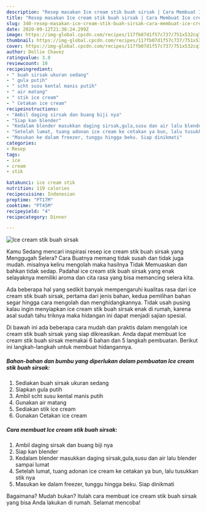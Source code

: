 ```yaml
---
description: "Resep masakan Ice cream stik buah sirsak | Cara Membuat Ice cream stik buah sirsak Yang Sempurna"
title: "Resep masakan Ice cream stik buah sirsak | Cara Membuat Ice cream stik buah sirsak Yang Sempurna"
slug: 340-resep-masakan-ice-cream-stik-buah-sirsak-cara-membuat-ice-cream-stik-buah-sirsak-yang-sempurna
date: 2020-09-12T21:38:24.299Z
image: https://img-global.cpcdn.com/recipes/117fb07d1f57c737/751x532cq70/ice-cream-stik-buah-sirsak-foto-resep-utama.jpg
thumbnail: https://img-global.cpcdn.com/recipes/117fb07d1f57c737/751x532cq70/ice-cream-stik-buah-sirsak-foto-resep-utama.jpg
cover: https://img-global.cpcdn.com/recipes/117fb07d1f57c737/751x532cq70/ice-cream-stik-buah-sirsak-foto-resep-utama.jpg
author: Dollie Chavez
ratingvalue: 3.8
reviewcount: 10
recipeingredient:
- " buah sirsak ukuran sedang"
- " gula putih"
- " scht susu kental manis putih"
- " air matang"
- " stik ice cream"
- " Cetakan ice cream"
recipeinstructions:
- "Ambil daging sirsak dan buang biji nya"
- "Siap kan blender"
- "Kedalam blender masukkan daging sirsak,gula,susu dan air lalu blender sampai lumat"
- "Setelah lumat, tuang adonan ice cream ke cetakan ya bun, lalu tusukkan stik nya"
- "Masukan ke dalam freezer, tunggu hingga beku. Siap dinikmati"
categories:
- Resep
tags:
- ice
- cream
- stik

katakunci: ice cream stik 
nutrition: 119 calories
recipecuisine: Indonesian
preptime: "PT17M"
cooktime: "PT45M"
recipeyield: "4"
recipecategory: Dinner

---
```



![Ice cream stik buah sirsak](https://img-global.cpcdn.com/recipes/117fb07d1f57c737/751x532cq70/ice-cream-stik-buah-sirsak-foto-resep-utama.jpg)

Kamu Sedang mencari inspirasi resep ice cream stik buah sirsak yang Menggugah Selera? Cara Buatnya memang tidak susah dan tidak juga mudah. misalnya keliru mengolah maka hasilnya Tidak Memuaskan dan bahkan tidak sedap. Padahal ice cream stik buah sirsak yang enak selayaknya memiliki aroma dan cita rasa yang bisa memancing selera kita.



Ada beberapa hal yang sedikit banyak mempengaruhi kualitas rasa dari ice cream stik buah sirsak, pertama dari jenis bahan, kedua pemilihan bahan segar hingga cara mengolah dan menghidangkannya. Tidak usah pusing kalau ingin menyiapkan ice cream stik buah sirsak enak di rumah, karena asal sudah tahu triknya maka hidangan ini dapat menjadi sajian spesial.


Di bawah ini ada beberapa cara mudah dan praktis dalam mengolah ice cream stik buah sirsak yang siap dikreasikan. Anda dapat membuat Ice cream stik buah sirsak memakai 6 bahan dan 5 langkah pembuatan. Berikut ini langkah-langkah untuk membuat hidangannya.

<!--inarticleads1-->

##### Bahan-bahan dan bumbu yang diperlukan dalam pembuatan Ice cream stik buah sirsak:

1. Sediakan  buah sirsak ukuran sedang
1. Siapkan  gula putih
1. Ambil  scht susu kental manis putih
1. Gunakan  air matang
1. Sediakan  stik ice cream
1. Gunakan  Cetakan ice cream




<!--inarticleads2-->

##### Cara membuat Ice cream stik buah sirsak:

1. Ambil daging sirsak dan buang biji nya
1. Siap kan blender
1. Kedalam blender masukkan daging sirsak,gula,susu dan air lalu blender sampai lumat
1. Setelah lumat, tuang adonan ice cream ke cetakan ya bun, lalu tusukkan stik nya
1. Masukan ke dalam freezer, tunggu hingga beku. Siap dinikmati




Bagaimana? Mudah bukan? Itulah cara membuat ice cream stik buah sirsak yang bisa Anda lakukan di rumah. Selamat mencoba!
